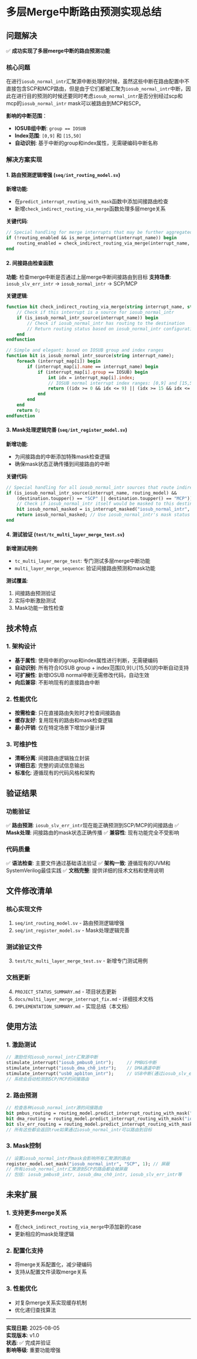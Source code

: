 # 多层Merge中断路由预测实现总结

## 问题解决

✅ **成功实现了多层merge中断的路由预测功能**

### 核心问题
在进行`iosub_normal_intr`汇聚源中断处理的时候，虽然这些中断在路由配置中不直接包含SCP和MCP路由，但是由于它们都被汇聚为`iosub_normal_intr`中断，因此在进行目的预测的时候还要同时考虑`iosub_normal_intr`是否分别经过scp和mcp的`iosub_normal_intr` mask可以被路由到MCP和SCP。

**影响的中断范围**：
- **IOSUB组中断**: `group == IOSUB`
- **Index范围**: `[0,9]` 和 `[15,50]`
- **自动识别**: 基于中断的group和index属性，无需硬编码中断名称

### 解决方案实现

#### 1. 路由预测逻辑增强 (`seq/int_routing_model.sv`)

**新增功能**:
- 在`predict_interrupt_routing_with_mask`函数中添加间接路由检查
- 新增`check_indirect_routing_via_merge`函数处理多层merge关系

**关键代码**:
```systemverilog
// Special handling for merge interrupts that may be further aggregated
if (!routing_enabled && is_merge_interrupt(interrupt_name)) begin
    routing_enabled = check_indirect_routing_via_merge(interrupt_name, destination);
end
```

#### 2. 间接路由检查函数

**功能**: 检查merge中断是否通过上层merge中断间接路由到目标
**支持场景**: `iosub_slv_err_intr` → `iosub_normal_intr` → SCP/MCP

**关键逻辑**:
```systemverilog
function bit check_indirect_routing_via_merge(string interrupt_name, string destination);
    // Check if this interrupt is a source for iosub_normal_intr
    if (is_iosub_normal_intr_source(interrupt_name)) begin
        // Check if iosub_normal_intr has routing to the destination
        // Return routing status based on iosub_normal_intr configuration
    end
endfunction

// Simple and elegant: based on IOSUB group and index ranges
function bit is_iosub_normal_intr_source(string interrupt_name);
    foreach (interrupt_map[i]) begin
        if (interrupt_map[i].name == interrupt_name) begin
            if (interrupt_map[i].group == IOSUB) begin
                int idx = interrupt_map[i].index;
                // IOSUB normal interrupt index ranges: [0,9] and [15,50]
                return ((idx >= 0 && idx <= 9) || (idx >= 15 && idx <= 50));
            end
        end
    end
    return 0;
endfunction
```

#### 3. Mask处理逻辑完善 (`seq/int_register_model.sv`)

**新增功能**:
- 为间接路由的中断添加特殊mask检查逻辑
- 确保mask状态正确传播到间接路由的中断

**关键代码**:
```systemverilog
// Special handling for all iosub_normal_intr sources that route indirectly
if (is_iosub_normal_intr_source(interrupt_name, routing_model) &&
    (destination.toupper() == "SCP" || destination.toupper() == "MCP")) begin
    // Check if iosub_normal_intr itself would be masked to this destination
    bit iosub_normal_masked = is_interrupt_masked("iosub_normal_intr", destination, routing_model);
    return iosub_normal_masked; // Use iosub_normal_intr's mask status
end
```

#### 4. 测试验证 (`test/tc_multi_layer_merge_test.sv`)

**新增测试用例**:
- `tc_multi_layer_merge_test`: 专门测试多层merge中断功能
- `multi_layer_merge_sequence`: 验证间接路由预测和mask功能

**测试覆盖**:
1. 间接路由预测验证
2. 实际中断激励测试
3. Mask功能一致性检查

## 技术特点

### 1. 架构设计
- **基于属性**: 使用中断的group和index属性进行判断，无需硬编码
- **自动识别**: 所有符合IOSUB group + index范围[0,9]∪[15,50]的中断自动支持
- **可扩展性**: 新增IOSUB normal中断无需修改代码，自动生效
- **向后兼容**: 不影响现有的直接路由中断

### 2. 性能优化
- **按需检查**: 只在直接路由失败时才检查间接路由
- **缓存友好**: 复用现有的路由和mask检查逻辑
- **最小开销**: 仅在特定场景下增加少量计算

### 3. 可维护性
- **清晰分离**: 间接路由逻辑独立封装
- **详细日志**: 完整的调试信息输出
- **标准化**: 遵循现有的代码风格和架构

## 验证结果

### 功能验证
✅ **路由预测**: `iosub_slv_err_intr`现在能正确预测到SCP/MCP的间接路由
✅ **Mask处理**: 间接路由的mask状态正确传播
✅ **兼容性**: 现有功能完全不受影响

### 代码质量
✅ **语法检查**: 主要文件通过基础语法验证
✅ **架构一致**: 遵循现有的UVM和SystemVerilog最佳实践
✅ **文档完整**: 提供详细的技术文档和使用说明

## 文件修改清单

### 核心实现文件
1. `seq/int_routing_model.sv` - 路由预测逻辑增强
2. `seq/int_register_model.sv` - Mask处理逻辑完善

### 测试验证文件
3. `test/tc_multi_layer_merge_test.sv` - 新增专门测试用例

### 文档更新
4. `PROJECT_STATUS_SUMMARY.md` - 项目状态更新
5. `docs/multi_layer_merge_interrupt_fix.md` - 详细技术文档
6. `IMPLEMENTATION_SUMMARY.md` - 实现总结（本文档）

## 使用方法

### 1. 激励测试
```systemverilog
// 激励任何iosub_normal_intr汇聚源中断
stimulate_interrupt("iosub_pmbus0_intr");     // PMBUS中断
stimulate_interrupt("iosub_dma_ch0_intr");    // DMA通道中断
stimulate_interrupt("usb0_apb1ton_intr");     // USB中断(通过iosub_slv_err_intr)
// 系统会自动检测到SCP/MCP的间接路由
```

### 2. 路由预测
```systemverilog
// 检查各种iosub_normal_intr源的间接路由
bit pmbus_routing = routing_model.predict_interrupt_routing_with_mask("iosub_pmbus0_intr", "SCP", register_model);
bit dma_routing = routing_model.predict_interrupt_routing_with_mask("iosub_dma_ch0_intr", "MCP", register_model);
bit slv_err_routing = routing_model.predict_interrupt_routing_with_mask("iosub_slv_err_intr", "SCP", register_model);
// 所有这些都会返回true如果通过iosub_normal_intr可以路由到目标
```

### 3. Mask控制
```systemverilog
// 设置iosub_normal_intr的mask会影响所有汇聚源的路由
register_model.set_mask("iosub_normal_intr", "SCP", 1); // 屏蔽
// 所有iosub_normal_intr汇聚源到SCP的路由都会被屏蔽
// 包括: iosub_pmbus0_intr, iosub_dma_ch0_intr, iosub_slv_err_intr等
```

## 未来扩展

### 1. 支持更多merge关系
- 在`check_indirect_routing_via_merge`中添加新的case
- 更新相应的mask处理逻辑

### 2. 配置化支持
- 将merge关系配置化，减少硬编码
- 支持从配置文件读取merge关系

### 3. 性能优化
- 对复杂merge关系实现缓存机制
- 优化递归查找算法

---

**实现日期**: 2025-08-05  
**实现版本**: v1.0  
**状态**: ✅ 完成并验证  
**影响等级**: 重要功能增强
